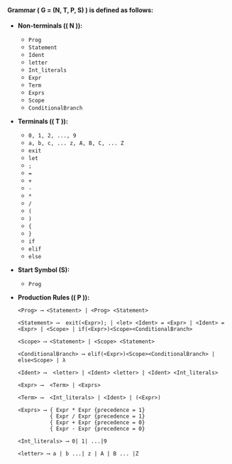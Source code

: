 #### Grammar \( G = (N, T, P, S) \) is defined as follows:

- **Non-terminals (\( N \)):**
  - `Prog`
  - `Statement`
  - `Ident`
  - `letter`
  - `Int_literals`
  - `Expr`
  - `Term`
  - `Exprs`
  - `Scope`
  - `ConditionalBranch`

- **Terminals (\( T \)):**
  - `0, 1, 2, ..., 9`
  - `a, b, c, ... z, A, B, C, ... Z`
  - `exit`
  - `let`
  - `;`
  - `=`
  - `+`
  - `-`
  - `*`
  - `/`
  - `(`
  - `)`
  - `{`
  - `}`
  - `if`
  - `elif`
  - `else`

- **Start Symbol (S):** 
    - `Prog`

- **Production Rules (\( P \)):**

  ```
  <Prog> ⟶ <Statement> | <Prog> <Statement>
  
  <Statement> ⟶  exit(<Expr>); | <let> <Ident> = <Expr> | <Ident> = <Expr> | <Scope> | if(<Expr>)<Scope><ConditionalBranch>

  <Scope> ⟶ <Statement> | <Scope> <Statement>

  <ConditionalBranch> ⟶ elif(<Expr>)<Scope><ConditionalBranch> | else<Scope> | λ

  <Ident> ⟶  <letter> | <Ident> <letter> | <Ident> <Int_literals>

  <Expr> ⟶  <Term> | <Exprs>

  <Term> ⟶  <Int_literals> | <Ident> | (<Expr>)

  <Exprs> ⟶ { Expr * Expr {precedence = 1}
            { Expr / Expr {precedence = 1}
            { Expr + Expr {precedence = 0}
            { Expr - Expr {precedence = 0}

  <Int_literals> ⟶ 0| 1| ...|9 

  <letter> ⟶ a | b ...| z | A | B ... |Z
